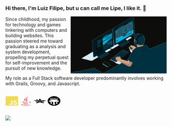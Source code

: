 ### Hi there, I'm Luiz Filipe, but u can call me Lipe, I like it. 👋

<img align="right" width="300" src="https://raw.githubusercontent.com/Potential17/Potential17/master/user%20(2).gif" />

Since childhood, my passion for technology and games tinkering with computers and building websites. This passion steered me toward graduating as a analysis and system development, propelling my perpetual quest for self-improvement and the pursuit of new knowledge.

My role as a Full Stack software developer predominantly involves working with Grails, Groovy, and Javascript.

<div style="display: inline_block"><br>
  <img align="center" alt="javascript" height="30" width="40" src="https://raw.githubusercontent.com/devicons/devicon/master/icons/javascript/javascript-plain.svg">
  <img align="center" alt="groovy" height="30" width="40" src="https://raw.githubusercontent.com/devicons/devicon/master/icons/java/java-plain.svg">
  <img align="center" alt="groovy" height="30" width="40" src="https://raw.githubusercontent.com/devicons/devicon/master/icons/groovy/groovy-plain.svg">
  <img align="center" alt="grails" height="30" width="40" src="https://raw.githubusercontent.com/devicons/devicon/master/icons/grails/grails-plain.svg">
</div>
  
  ##
 
<div> 
  <a href="https://www.linkedin.com/in/luizfilipelima" target="_blank"><img src="https://img.shields.io/badge/-LinkedIn-%230077B5?style=for-the-badge&logo=linkedin&logoColor=white" target="_blank"></a> 
</div>
